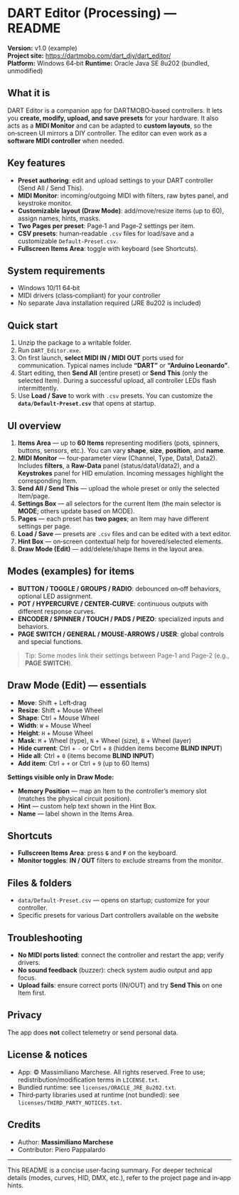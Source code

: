 # DART Editor (Processing) — README

**Version:** v1.0 (example)  
**Project site:** https://dartmobo.com/dart_diy/dart_editor/  
**Platform:** Windows 64‑bit 
**Runtime:** Oracle Java SE 8u202 (bundled, unmodified)

## What it is
DART Editor is a companion app for DARTMOBO‑based controllers. It lets you **create, modify, upload, and save presets** for your hardware. It also acts as a **MIDI Monitor** and can be adapted to **custom layouts**, so the on‑screen UI mirrors a DIY controller. The editor can even work as a **software MIDI controller** when needed.

## Key features
- **Preset authoring**: edit and upload settings to your DART controller (Send All / Send This).
- **MIDI Monitor**: incoming/outgoing MIDI with filters, raw bytes panel, and keystroke monitor.
- **Customizable layout (Draw Mode)**: add/move/resize items (up to 60), assign names, hints, masks.
- **Two Pages per preset**: Page‑1 and Page‑2 settings per item.
- **CSV presets**: human‑readable `.csv` files for load/save and a customizable `Default-Preset.csv`.
- **Fullscreen Items Area**: toggle with keyboard (see Shortcuts).

## System requirements
- Windows 10/11 64‑bit
- MIDI drivers (class‑compliant) for your controller
- No separate Java installation required (JRE 8u202 is included)

## Quick start
1. Unzip the package to a writable folder.
2. Run `DART_Editor.exe`.
3. On first launch, **select MIDI IN / MIDI OUT** ports used for communication. Typical names include **“DART”** or **“Arduino Leonardo”**.
4. Start editing, then **Send All** (entire preset) or **Send This** (only the selected Item). During a successful upload, all controller LEDs flash intermittently.
5. Use **Load / Save** to work with `.csv` presets. You can customize the **`data/Default-Preset.csv`** that opens at startup.

## UI overview
1. **Items Area** — up to **60 Items** representing modifiers (pots, spinners, buttons, sensors, etc.). You can vary **shape**, **size**, **position**, and **name**.
2. **MIDI Monitor** — four‑parameter view (Channel, Type, Data1, Data2). Includes **filters**, a **Raw‑Data** panel (status/data1/data2), and a **Keystrokes** panel for HID emulation. Incoming messages highlight the corresponding Item.
3. **Send All / Send This** — upload the whole preset or only the selected Item/page.
4. **Settings Box** — all selectors for the current Item (the main selector is **MODE**; others update based on MODE).
5. **Pages** — each preset has **two pages**; an Item may have different settings per page.
6. **Load / Save** — presets are `.csv` files and can be edited with a text editor.
7. **Hint Box** — on‑screen contextual help for hovered/selected elements.
8. **Draw Mode (Edit)** — add/delete/shape Items in the layout area.

## Modes (examples) for items
- **BUTTON / TOGGLE / GROUPS / RADIO**: debounced on‑off behaviors, optional LED assignment.
- **POT / HYPERCURVE / CENTER‑CURVE**: continuous outputs with different response curves.
- **ENCODER / SPINNER / TOUCH / PADS / PIEZO**: specialized inputs and behaviors.
- **PAGE SWITCH / GENERAL / MOUSE‑ARROWS / USER**: global controls and special functions.

> Tip: Some modes link their settings between Page‑1 and Page‑2 (e.g., **PAGE SWITCH**).

## Draw Mode (Edit) — essentials
- **Move**: Shift + Left‑drag  
- **Resize**: Shift + Mouse Wheel  
- **Shape**: Ctrl + Mouse Wheel  
- **Width**: `W` + Mouse Wheel  
- **Height**: `H` + Mouse Wheel  
- **Mask**: `M` + Wheel (type), `N` + Wheel (size), `B` + Wheel (layer)  
- **Hide current**: Ctrl + `-` or Ctrl + `8` (hidden items become **BLIND INPUT**)  
- **Hide all**: Ctrl + `0` (items become **BLIND INPUT**)  
- **Add item**: Ctrl + `+` or Ctrl + `9` (up to 60 Items)

**Settings visible only in Draw Mode:**
- **Memory Position** — map an Item to the controller’s memory slot (matches the physical circuit position).
- **Hint** — custom help text shown in the Hint Box.
- **Name** — label shown in the Items Area.

## Shortcuts
- **Fullscreen Items Area**: press **`G`** and **`F`** on the keyboard.
- **Monitor toggles**: **IN / OUT** filters to exclude streams from the monitor.

## Files & folders
- `data/Default-Preset.csv` — opens on startup; customize for your controller.
-  Specific presets for various Dart controllers available on the website

## Troubleshooting
- **No MIDI ports listed**: connect the controller and restart the app; verify drivers.
- **No sound feedback** (buzzer): check system audio output and app focus.
- **Upload fails**: ensure correct ports (IN/OUT) and try **Send This** on one Item first.

## Privacy
The app does **not** collect telemetry or send personal data.

## License & notices
- App: © Massimiliano Marchese. All rights reserved. Free to use; redistribution/modification terms in `LICENSE.txt`.
- Bundled runtime: see `licenses/ORACLE_JRE_8u202.txt`.
- Third‑party libraries used at runtime (not bundled): see `licenses/THIRD_PARTY_NOTICES.txt`.

## Credits
- Author: **Massimiliano Marchese**  
- Contributor: Piero Pappalardo

---
This README is a concise user‑facing summary. For deeper technical details (modes, curves, HID, DMX, etc.), refer to the project page and in‑app hints.
